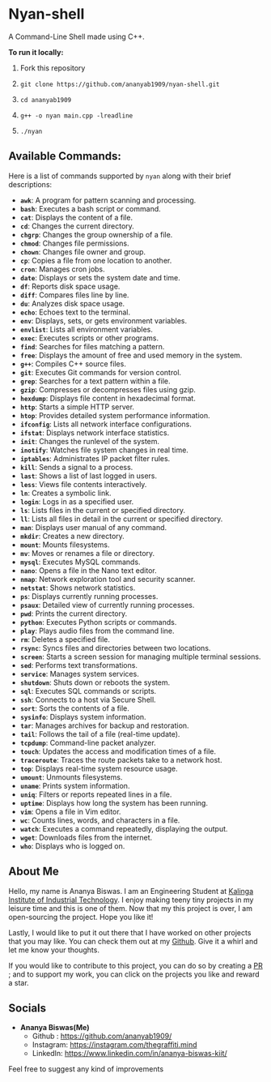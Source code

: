# Nyan-shell
A Command-Line Shell made using C++.

**To run it locally:**

1. Fork this repository
   
2. `git clone https://github.com/ananyab1909/nyan-shell.git`

3. `cd ananyab1909`

4. `g++ -o nyan main.cpp -lreadline`

5. `./nyan`

## Available Commands:

Here is a list of commands supported by `nyan` along with their brief descriptions:

- **`awk`**: A program for pattern scanning and processing.
- **`bash`**: Executes a bash script or command.
- **`cat`**: Displays the content of a file.
- **`cd`**: Changes the current directory.
- **`chgrp`**: Changes the group ownership of a file.
- **`chmod`**: Changes file permissions.
- **`chown`**: Changes file owner and group.
- **`cp`**: Copies a file from one location to another.
- **`cron`**: Manages cron jobs.
- **`date`**: Displays or sets the system date and time.
- **`df`**: Reports disk space usage.
- **`diff`**: Compares files line by line.
- **`du`**: Analyzes disk space usage.
- **`echo`**: Echoes text to the terminal.
- **`env`**: Displays, sets, or gets environment variables.
- **`envlist`**: Lists all environment variables.
- **`exec`**: Executes scripts or other programs.
- **`find`**: Searches for files matching a pattern.
- **`free`**: Displays the amount of free and used memory in the system.
- **`g++`**: Compiles C++ source files.
- **`git`**: Executes Git commands for version control.
- **`grep`**: Searches for a text pattern within a file.
- **`gzip`**: Compresses or decompresses files using gzip.
- **`hexdump`**: Displays file content in hexadecimal format.
- **`http`**: Starts a simple HTTP server.
- **`htop`**: Provides detailed system performance information.
- **`ifconfig`**: Lists all network interface configurations.
- **`ifstat`**: Displays network interface statistics.
- **`init`**: Changes the runlevel of the system.
- **`inotify`**: Watches file system changes in real time.
- **`iptables`**: Administrates IP packet filter rules.
- **`kill`**: Sends a signal to a process.
- **`last`**: Shows a list of last logged in users.
- **`less`**: Views file contents interactively.
- **`ln`**: Creates a symbolic link.
- **`login`**: Logs in as a specified user.
- **`ls`**: Lists files in the current or specified directory.
- **`ll`**: Lists all files in detail in the current or specified directory.
- **`man`**: Displays user manual of any command.
- **`mkdir`**: Creates a new directory.
- **`mount`**: Mounts filesystems.
- **`mv`**: Moves or renames a file or directory.
- **`mysql`**: Executes MySQL commands.
- **`nano`**: Opens a file in the Nano text editor.
- **`nmap`**: Network exploration tool and security scanner.
- **`netstat`**: Shows network statistics.
- **`ps`**: Displays currently running processes.
- **`psaux`**: Detailed view of currently running processes.
- **`pwd`**: Prints the current directory.
- **`python`**: Executes Python scripts or commands.
- **`play`**: Plays audio files from the command line.
- **`rm`**: Deletes a specified file.
- **`rsync`**: Syncs files and directories between two locations.
- **`screen`**: Starts a screen session for managing multiple terminal sessions.
- **`sed`**: Performs text transformations.
- **`service`**: Manages system services.
- **`shutdown`**: Shuts down or reboots the system.
- **`sql`**: Executes SQL commands or scripts.
- **`ssh`**: Connects to a host via Secure Shell.
- **`sort`**: Sorts the contents of a file.
- **`sysinfo`**: Displays system information.
- **`tar`**: Manages archives for backup and restoration.
- **`tail`**: Follows the tail of a file (real-time update).
- **`tcpdump`**: Command-line packet analyzer.
- **`touch`**: Updates the access and modification times of a file.
- **`traceroute`**: Traces the route packets take to a network host.
- **`top`**: Displays real-time system resource usage.
- **`umount`**: Unmounts filesystems.
- **`uname`**: Prints system information.
- **`uniq`**: Filters or reports repeated lines in a file.
- **`uptime`**: Displays how long the system has been running.
- **`vim`**: Opens a file in Vim editor.
- **`wc`**: Counts lines, words, and characters in a file.
- **`watch`**: Executes a command repeatedly, displaying the output.
- **`wget`**: Downloads files from the internet.
- **`who`**: Displays who is logged on.

## About Me
Hello, my name is Ananya Biswas. I am an Engineering Student at [Kalinga Institute of Industrial Technology](https://kiit.ac.in/). I enjoy making teeny tiny projects in
my leisure time and this is one of them. Now that my this project is over, I am open-sourcing the project. Hope you like it!

Lastly, I would like to put it out there that I have worked on other projects that you may like. You can check them out at my [Github](https://github.com/ananyab1909/). Give it a whirl and let me know your thoughts.

If you would like to contribute to this project, you can do so by creating a [PR](https://help.github.com/articles/about-pull-requests/) ; and to support my work, you can click on the projects you like and reward a star.

## Socials
- __Ananya Biswas(Me)__ 
    - Github : https://github.com/ananyab1909/
    - Instagram: https://instagram.com/thegraffiti.mind
    - LinkedIn: https://www.linkedin.com/in/ananya-biswas-kiit/

Feel free to suggest any kind of improvements
